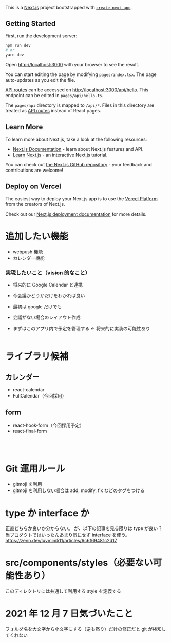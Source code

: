 This is a [Next.js](https://nextjs.org/) project bootstrapped with [`create-next-app`](https://github.com/vercel/next.js/tree/canary/packages/create-next-app).

## Getting Started

First, run the development server:

```bash
npm run dev
# or
yarn dev
```

Open [http://localhost:3000](http://localhost:3000) with your browser to see the result.

You can start editing the page by modifying `pages/index.tsx`. The page auto-updates as you edit the file.

[API routes](https://nextjs.org/docs/api-routes/introduction) can be accessed on [http://localhost:3000/api/hello](http://localhost:3000/api/hello). This endpoint can be edited in `pages/api/hello.ts`.

The `pages/api` directory is mapped to `/api/*`. Files in this directory are treated as [API routes](https://nextjs.org/docs/api-routes/introduction) instead of React pages.

## Learn More

To learn more about Next.js, take a look at the following resources:

- [Next.js Documentation](https://nextjs.org/docs) - learn about Next.js features and API.
- [Learn Next.js](https://nextjs.org/learn) - an interactive Next.js tutorial.

You can check out [the Next.js GitHub repository](https://github.com/vercel/next.js/) - your feedback and contributions are welcome!

## Deploy on Vercel

The easiest way to deploy your Next.js app is to use the [Vercel Platform](https://vercel.com/new?utm_medium=default-template&filter=next.js&utm_source=create-next-app&utm_campaign=create-next-app-readme) from the creators of Next.js.

Check out our [Next.js deployment documentation](https://nextjs.org/docs/deployment) for more details.

# 追加したい機能

- webpush 機能
- カレンダー機能

### 実現したいこと（vision 的なこと）

- 将来的に Google Calendar と連携
- 今会議かどうかだけをわかれば良い
- 最初は google だけでも
- 会議がない場合のレイアウト作成
  </br>

- まずはこのアプリ内で予定を管理する ← 将来的に実装の可能性あり
  </br>
  </br>

# ライブラリ候補

## カレンダー

- react-calendar
- FullCalendar（今回採用）

## form

- react-hook-form（今回採用予定）
- react-final-form

</br>
</br>

# Git 運用ルール

- gitmoji を利用
- gitmoji を利用しない場合は add, modify, fix などのタグをつける

# type か interface か

正直どちらか良いか分からない。
が、以下の記事を見る限りは type が良い？
当プロダクトではいったんあまり気にせず interface を使う。
https://zenn.dev/luvmini511/articles/6c6f69481c2d17

# src/components/styles（必要ない可能性あり）

このディレクトリには共通して利用する style を定義する

# 2021 年 12 月 7 日気づいたこと

フォルダ名を大文字から小文字にする（逆も然り）だけの修正だと git が検知してくれない
